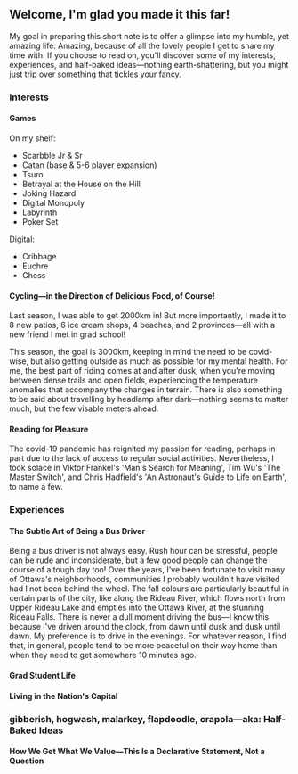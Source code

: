 ## Welcome, I'm glad you made it this far!
My goal in preparing this short note is to offer a glimpse into my humble, yet amazing life. Amazing, because of all the lovely people I get to share my time with.
If you choose to read on, you'll discover some of my interests, experiences, and half-baked ideas—nothing earth-shattering, but you might just trip over something that tickles your fancy.

### Interests
#### Games

On my shelf:
- Scarbble Jr & Sr
- Catan (base & 5-6 player expansion)
- Tsuro
- Betrayal at the House on the Hill
- Joking Hazard
- Digital Monopoly
- Labyrinth
- Poker Set

Digital:
- Cribbage
- Euchre
- Chess

#### Cycling—in the Direction of Delicious Food, of Course!
Last season, I was able to get 2000km in! But more importantly, I made it to 8 new patios, 6 ice cream shops, 4 beaches, and 2 provinces—all with a new friend I met in grad school!

This season, the goal is 3000km, keeping in mind the need to be covid-wise, but also getting outside as much as possible for my mental health. For me, the best part of riding comes at and after dusk, when you're moving between dense trails and open fields, experiencing the temperature anomalies that accompany the changes in terrain. There is also something to be said about travelling by headlamp after dark—nothing seems to matter much, but the few visable meters ahead.

#### Reading for Pleasure
The covid-19 pandemic has reignited my passion for reading, perhaps in part due to the lack of access to regular social activities. Nevertheless, I took solace in Viktor Frankel's 'Man's Search for Meaning', Tim Wu's 'The Master Switch', and Chris Hadfield's 'An Astronaut's Guide to Life on Earth', to name a few.

### Experiences
#### The Subtle Art of Being a Bus Driver
Being a bus driver is not always easy. Rush hour can be stressful, people can be rude and inconsiderate, but a few good people can change the course of a tough day too! Over the years, I've been fortunate to visit many of Ottawa's neighborhoods, communities I probably wouldn't have visited had I not been behind the wheel. The fall colours are particularly beautiful in certain parts of the city, like along the Rideau River, which flows north from Upper Rideau Lake and empties into the Ottawa River, at the stunning Rideau Falls. There is never a dull moment driving the bus—I know this because I've driven around the clock, from dawn until dusk and dusk until dawn. My preference is to drive in the evenings. For whatever reason, I find that, in general, people tend to be more peaceful on their way home than when they need to get somewhere 10 minutes ago.

#### Grad Student Life

#### Living in the Nation's Capital

### gibberish, hogwash, malarkey, flapdoodle, crapola—aka: Half-Baked Ideas

#### How We Get What We Value—This Is a Declarative Statement, Not a Question






